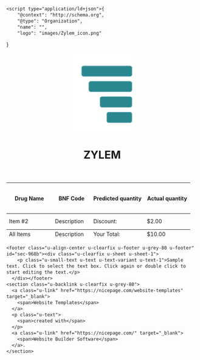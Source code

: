 <!DOCTYPE html>
<html style="font-size: 16px;">
  <head>
    <meta name="viewport" content="width=device-width, initial-scale=1.0">
    <meta charset="utf-8">
    <meta name="keywords" content="ZYLEM">
    <meta name="description" content="">
    <meta name="page_type" content="np-template-header-footer-from-plugin">
    <title>Home</title>
    <link rel="stylesheet" href="nicepage.css" media="screen">
<link rel="stylesheet" href="Home.css" media="screen">
    <script class="u-script" type="text/javascript" src="jquery.js" defer=""></script>
    <script class="u-script" type="text/javascript" src="nicepage.js" defer=""></script>
    <meta name="generator" content="Nicepage 3.17.2, nicepage.com">
    <link id="u-theme-google-font" rel="stylesheet" href="https://fonts.googleapis.com/css?family=Roboto:100,100i,300,300i,400,400i,500,500i,700,700i,900,900i|Open+Sans:300,300i,400,400i,600,600i,700,700i,800,800i">
    
    
    <script type="application/ld+json">{
		"@context": "http://schema.org",
		"@type": "Organization",
		"name": "",
		"logo": "images/Zylem_icon.png"
}</script>
    <meta property="og:title" content="Home">
    <meta property="og:type" content="website">
    <meta name="theme-color" content="#478ac9">
  </head>
  <body class="u-body"><header class="u-clearfix u-header u-header" id="sec-a5ca"><div class="u-clearfix u-sheet u-valign-middle u-sheet-1">
        <a href="https://nicepage.com" class="u-image u-logo u-image-1" data-image-width="178" data-image-height="209">
          <img src="images/Zylem_icon.png" class="u-logo-image u-logo-image-1" data-image-width="64">
        </a>
        <h1 class="u-align-left u-custom-font u-font-arial u-text u-text-default u-text-1"><b>ZYLEM</b>
        </h1>
      </div></header>
    <section class="u-align-center u-clearfix u-section-1" id="carousel_894a">
      <div class="u-clearfix u-sheet u-sheet-1">
        <div class="u-expanded-width u-table u-table-responsive u-table-1">
          <table class="u-table-entity u-table-entity-1">
            <colgroup>
              <col width="25%">
              <col width="20.9%">
              <col width="29.1%">
              <col width="25%">
            </colgroup>
            <thead class="u-custom-font u-font-courier-new u-palette-4-base u-table-header u-table-header-1">
              <tr style="height: 81px;">
                <th class="u-table-cell">Drug Name</th>
                <th class="u-table-cell">BNF Code</th>
                <th class="u-table-cell">Predicted quantity</th>
                <th class="u-table-cell">Actual quantity</th>
              </tr>
            </thead>
            <tbody class="u-table-body">
              <tr style="height: 42px;">
                <td class="u-border-1 u-border-grey-30 u-border-no-left u-border-no-right u-table-cell">Item #2</td>
                <td class="u-border-1 u-border-grey-30 u-border-no-left u-border-no-right u-table-cell">Description</td>
                <td class="u-border-1 u-border-grey-30 u-border-no-left u-border-no-right u-table-cell">Discount:</td>
                <td class="u-border-1 u-border-grey-30 u-border-no-left u-border-no-right u-table-cell">$2.00</td>
              </tr>
            </tbody>
            <tfoot class="u-table-footer u-table-footer-1">
              <tr style="height: 25px;">
                <td class="u-border-1 u-border-grey-30 u-border-no-left u-border-no-right u-border-no-top u-table-cell">All Items</td>
                <td class="u-border-1 u-border-grey-30 u-border-no-left u-border-no-right u-border-no-top u-table-cell">Description</td>
                <td class="u-border-1 u-border-grey-30 u-border-no-left u-border-no-right u-border-no-top u-table-cell">Your Total:</td>
                <td class="u-border-1 u-border-grey-30 u-border-no-left u-border-no-right u-border-no-top u-table-cell">$10.00</td>
              </tr>
            </tfoot>
          </table>
        </div>
      </div>
    </section>
    
    
    <footer class="u-align-center u-clearfix u-footer u-grey-80 u-footer" id="sec-968b"><div class="u-clearfix u-sheet u-sheet-1">
        <p class="u-small-text u-text u-text-variant u-text-1">Sample text. Click to select the text box. Click again or double click to start editing the text.</p>
      </div></footer>
    <section class="u-backlink u-clearfix u-grey-80">
      <a class="u-link" href="https://nicepage.com/website-templates" target="_blank">
        <span>Website Templates</span>
      </a>
      <p class="u-text">
        <span>created with</span>
      </p>
      <a class="u-link" href="https://nicepage.com/" target="_blank">
        <span>Website Builder Software</span>
      </a>. 
    </section>
  </body>
</html>
